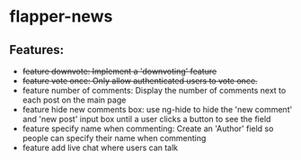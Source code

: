 # flapper-news
## Features:


- ~~feature downvote: Implement a 'downvoting' feature~~
- ~~feature vote once: Only allow authenticated users to vote once.~~
- feature number of comments: Display the number of comments next to each post on the main page
- feature hide new comments box: use ng-hide to hide the 'new comment' and 'new post' input box until a user clicks a button to see the field
- feature specify name when commenting: Create an 'Author' field so people can specify their name when commenting
- feature add live chat where users can talk